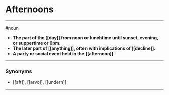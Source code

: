 # Afternoons
---
#noun
- **The part of the [[day]] from noon or lunchtime until sunset, evening, or suppertime or 6pm.**
- **The later part of [[anything]], often with implications of [[decline]].**
- **A party or social event held in the [[afternoon]].**
---
### Synonyms
- [[aft]], [[arvo]], [[undern]]
---
